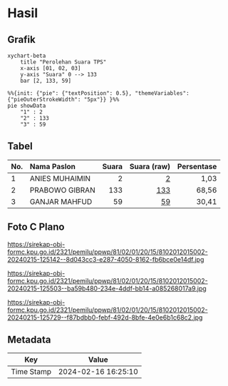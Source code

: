 # Hasil

## Grafik

```mermaid
xychart-beta
    title "Perolehan Suara TPS"
    x-axis [01, 02, 03]
    y-axis "Suara" 0 --> 133
    bar [2, 133, 59]
```

```mermaid
%%{init: {"pie": {"textPosition": 0.5}, "themeVariables": {"pieOuterStrokeWidth": "5px"}} }%%
pie showData
    "1" : 2
    "2" : 133
    "3" : 59
```

## Tabel

| No. | Nama Paslon    | Suara | Suara (raw) | Persentase |
|:--- |:-------------- | -----:| -----------:| ----------:|
| 1   | ANIES MUHAIMIN | 2     | [2][p-1]    | 1,03       |
| 2   | PRABOWO GIBRAN | 133   | [133][p-2]  | 68,56      |
| 3   | GANJAR MAHFUD  | 59    | [59][p-3]   | 30,41      |


[p-1]: https://github.com/gigit-pemilu/pemilu-2024-81-maluku/blob/main/pilpres/hitung-suara/sub/81-maluku/sub/02-maluku-tenggara/sub/01-kei-kecil/sub/2015-faan/sub/002-tps/sub/paslon-1.txt
[p-2]: https://github.com/gigit-pemilu/pemilu-2024-81-maluku/blob/main/pilpres/hitung-suara/sub/81-maluku/sub/02-maluku-tenggara/sub/01-kei-kecil/sub/2015-faan/sub/002-tps/sub/paslon-2.txt
[p-3]: https://github.com/gigit-pemilu/pemilu-2024-81-maluku/blob/main/pilpres/hitung-suara/sub/81-maluku/sub/02-maluku-tenggara/sub/01-kei-kecil/sub/2015-faan/sub/002-tps/sub/paslon-3.txt

## Foto C Plano

https://sirekap-obj-formc.kpu.go.id/2321/pemilu/ppwp/81/02/01/20/15/8102012015002-20240215-125142--8d043cc3-e287-4050-8162-fb6bce0e14df.jpg

https://sirekap-obj-formc.kpu.go.id/2321/pemilu/ppwp/81/02/01/20/15/8102012015002-20240215-125503--ba59b480-234e-4ddf-bb14-a085268017a9.jpg

https://sirekap-obj-formc.kpu.go.id/2321/pemilu/ppwp/81/02/01/20/15/8102012015002-20240215-125729--f87bdbb0-febf-492d-8bfe-4e0e6b1c68c2.jpg


## Metadata

| Key        | Value               |
| ---------- | ------------------- |
| Time Stamp | 2024-02-16 16:25:10 |



